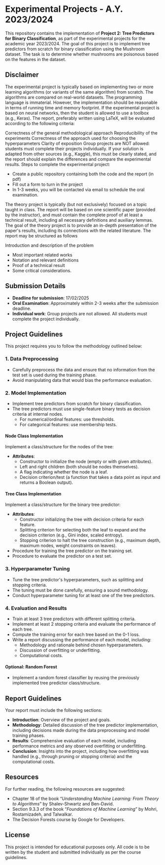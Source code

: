 # Experimental Projects - A.Y. 2023/2024

This repository contains the implementation of **Project 2: Tree Predictors for Binary Classification**, as part of the experimental projects for the academic year 2023/2024. The goal of this project is to implement tree predictors from scratch for binary classification using the Mushroom dataset. The task is to determine whether mushrooms are poisonous based on the features in the dataset.

## Disclaimer

The experimental project is typically based on implementing two or more learning algorithms (or variants of the same algorithm) from scratch. The algorithms are compared on real-world datasets. The programming language is immaterial. However, the implementation should be reasonable in terms of running time and memory footprint. If the experimental project is based on neural networks, then the student is allowed to use a toolbox (e.g., Keras). The report, preferably written using LaTeX, will be evaluated according to the following criteria:

Correctness of the general methodological approach
Reproducibility of the experiments
Correctness of the approach used for choosing the hyperparameters
Clarity of exposition
Group projects are NOT allowed: students must complete their projects individually.
If your solution is adapted from other sources (e.g., Kaggle), this must be clearly stated, and the report should explain the differences and compare the experimental results.
Steps to complete the experimental project:

- Create a public repository containing both the code and the report (in pdf)
- Fill out a form to turn in the project
- In 1-3 weeks, you will be contacted via email to schedule the oral examination.

The theory project is typically (but not exclusively) focused on a topic taught in class. The report will be based on one scientific paper (provided by the instructor), and must contain the complete proof of at least a technical result, including all necessary definitions and auxiliary lemmas. The goal of the theory project is to provide an in-depth presentation of the paper's results, including its connections with the related literature. The report may be structured as follows

Introduction and description of the problem
- Most important related works
- Notation and relevant definitions
- Proof of a technical result
- Some critical considerations.

## Submission Details

- **Deadline for submission**: 17/02/2025
- **Oral Examination**: Approximately within 2-3 weeks after the submission deadline.
- **Individual work**: Group projects are not allowed. All students must complete the project individually.

## Project Guidelines

This project requires you to follow the methodology outlined below:

### 1. Data Preprocessing
- Carefully preprocess the data and ensure that no information from the test set is used during the training phase.
- Avoid manipulating data that would bias the performance evaluation.

### 2. Model Implementation
- Implement tree predictors from scratch for binary classification.
- The tree predictors must use single-feature binary tests as decision criteria at internal nodes.
    - For numerical/ordinal features: use thresholds.
    - For categorical features: use membership tests.

#### Node Class Implementation
Implement a class/structure for the nodes of the tree:
- **Attributes**:
  - Constructor to initialize the node (empty or with given attributes).
  - Left and right children (both should be nodes themselves).
  - A flag indicating whether the node is a leaf.
  - Decision criterion/test (a function that takes a data point as input and returns a Boolean output).

#### Tree Class Implementation
Implement a class/structure for the binary tree predictor:
- **Attributes**:
  - Constructor initializing the tree with decision criteria for each feature.
  - Splitting criterion for selecting both the leaf to expand and the decision criterion (e.g., Gini index, scaled entropy).
  - Stopping criterion to halt the tree construction (e.g., maximum depth, maximum nodes, weight constraints on leaves).
- Procedure for training the tree predictor on the training set.
- Procedure to evaluate the predictor on a test set.

### 3. Hyperparameter Tuning
- Tune the tree predictor's hyperparameters, such as splitting and stopping criteria.
- The tuning must be done carefully, ensuring a sound methodology.
- Conduct hyperparameter tuning for at least one of the tree predictors.

### 4. Evaluation and Results
- Train at least 3 tree predictors with different splitting criteria.
- Implement at least 2 stopping criteria and evaluate the performance of each tree.
- Compute the training error for each tree based on the 0-1 loss.
- Write a report discussing the performance of each model, including:
  - Methodology and rationale behind chosen hyperparameters.
  - Discussion of overfitting or underfitting.
  - Computational costs.

#### Optional: Random Forest
- Implement a random forest classifier by reusing the previously implemented tree predictor class/structure.

## Report Guidelines

Your report must include the following sections:

- **Introduction**: Overview of the project and goals.
- **Methodology**: Detailed discussion of the tree predictor implementation, including decisions made during the data preprocessing and model training phases.
- **Results**: Comprehensive evaluation of each model, including performance metrics and any observed overfitting or underfitting.
- **Conclusion**: Insights into the project, including how overfitting was handled (e.g., through pruning or stopping criteria) and the computational costs.

## Resources

For further reading, the following resources are suggested:

- Chapter 18 of the book “_Understanding Machine Learning: From Theory to Algorithms_” by Shalev-Shwartz and Ben-David.
- Section 9.3.3 of the book “_Foundations of Machine Learning_” by Mohri, Rostamizadeh, and Talwalkar.
- The Decision Forests course by Google for Developers.

## License

This project is intended for educational purposes only. All code is to be written by the student and submitted individually as per the course guidelines.
